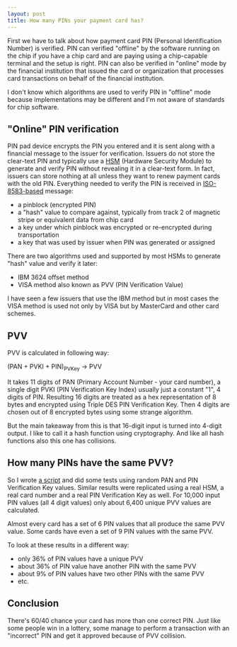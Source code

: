 ```yaml
---
layout: post
title: How many PINs your payment card has?
---
```


First we have to talk about how payment card PIN (Personal Identification Number) is verified. PIN can verified "offline" by the software running on the chip if you have a chip card and are paying using a chip-capable terminal and the setup is right. PIN can also be verified in "online" mode by the financial institution that issued the card or organization that processes card transactions on behalf of the financial institution.

I don't know which algorithms are used to verify PIN in "offline" mode because implementations may be different and I'm not aware of standards for chip software.

## "Online" PIN verification

PIN pad device encrypts the PIN you entered and it is sent along with a financial message to the issuer for verification. Issuers do not store the clear-text PIN and typically use a [HSM](https://www.thalesesecurity.com/products/payment-hsms/payshield-9000) (Hardware Security Module) to generate and verify PIN without revealing it in a clear-text form. In fact, issuers can store nothing at all unless they want to renew payment cards with the old PIN. Everything needed to verify the PIN is received in [ISO-8583-based](https://en.wikipedia.org/wiki/ISO_8583) message:
- a pinblock (encrypted PIN)
- a "hash" value to compare against, typically from track 2 of magnetic stripe or equivalent data from chip card
- a key under which pinblock was encrypted or re-encrypted during transportation
- a key that was used by issuer when PIN was generated or assigned

There are two algorithms used and supported by most HSMs to generate "hash" value and verify it later:
- IBM 3624 offset method
- VISA method also known as PVV (PIN Verification Value)

I have seen a few issuers that use the IBM method but in most cases the VISA method is used not only by VISA but by MasterCard and other card schemes.


## PVV

PVV is calculated in following way:

(PAN + PVKI + PIN)<sub>PVKey</sub> -> PVV

It takes 11 digits of PAN (Primary Account Number - your card number), a single digit PVKI (PIN Verification Key Index) usually just a constant "1", 4 digits of PIN. Resulting 16 digits are treated as a hex representation of 8 bytes and encrypted using Triple DES PIN Verification Key. Then 4 digits are chosen out of 8 encrypted bytes using some strange algorithm.

But the main takeaway from this is that 16-digit input is turned into 4-digit output. I like to call it a hash function using cryptography. And like all hash functions also this one has collisions.

## How many PINs have the same PVV?

So I wrote [a script](https://github.com/aivarsk/pvv) and did some tests using random PAN and PIN Verification Key values. Similar results were replicated using a real HSM, a real card number and a real PIN Verification Key as well. For 10,000 input PIN values (all 4 digit values) only about 6,400 unique PVV values are calculated.

Almost every card has a set of 6 PIN values that all produce the same PVV value. Some cards have even a set of 9 PIN values with the same PVV.

To look at these results in a different way:
- only 36% of PIN values have a unique PVV
- about 36% of PIN value have another PIN with the same PVV
- about 9% of PIN values have two other PINs with the same PVV
- etc.

## Conclusion

There's 60/40 chance your card has more than one correct PIN. Just like some people win in a lottery, some manage to perform a transaction with an "incorrect" PIN and get it approved because of PVV collision.
